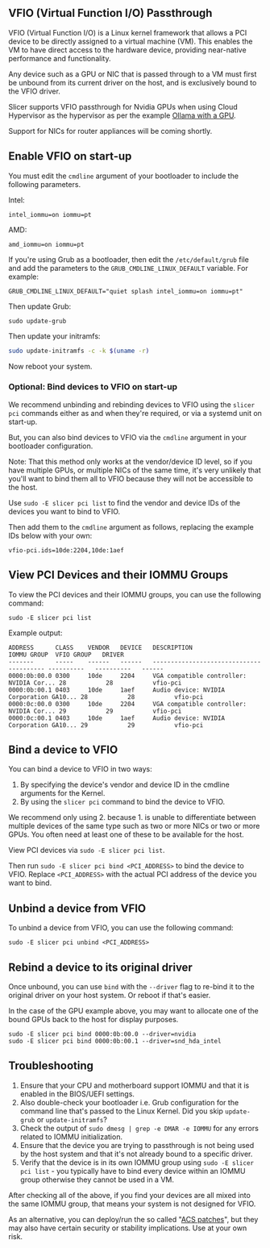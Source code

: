 ## VFIO (Virtual Function I/O) Passthrough

VFIO (Virtual Function I/O) is a Linux kernel framework that allows a PCI device to be directly assigned to a virtual machine (VM). This enables the VM to have direct access to the hardware device, providing near-native performance and functionality.

Any device such as a GPU or NIC that is passed through to a VM must first be unbound from its current driver on the host, and is exclusively bound to the VFIO driver.

Slicer supports VFIO passthrough for Nvidia GPUs when using Cloud Hypervisor as the hypervisor as per the example [Ollama with a GPU](/examples/gpu-ollama.md).

Support for NICs for router appliances will be coming shortly.

## Enable VFIO on start-up

You must edit the `cmdline` argument of your bootloader to include the following parameters.

Intel:

```
intel_iommu=on iommu=pt
```

AMD:

```
amd_iommu=on iommu=pt
```

If you're using Grub as a bootloader, then edit the `/etc/default/grub` file and add the parameters to the `GRUB_CMDLINE_LINUX_DEFAULT` variable. For example:

```
GRUB_CMDLINE_LINUX_DEFAULT="quiet splash intel_iommu=on iommu=pt"
``` 

Then update Grub:

```
sudo update-grub
```

Then update your initramfs:

```bash
sudo update-initramfs -c -k $(uname -r)
```

Now reboot your system.

### Optional: Bind devices to VFIO on start-up

We recommend unbinding and rebinding devices to VFIO using the `slicer pci` commands either as and when they're required, or via a systemd unit on start-up.

But, you can also bind devices to VFIO via the `cmdline` argument in your bootloader configuration.

Note: That this method only works at the vendor/device ID level, so if you have multiple GPUs, or multiple NICs of the same time, it's very unlikely that you'll want to bind them all to VFIO because they will not be accessible to the host.

Use `sudo -E slicer pci list` to find the vendor and device IDs of the devices you want to bind to VFIO.

Then add them to the `cmdline` argument as follows, replacing the example IDs below with your own:

```
vfio-pci.ids=10de:2204,10de:1aef
```

## View PCI Devices and their IOMMU Groups

To view the PCI devices and their IOMMU groups, you can use the following command:

```
sudo -E slicer pci list
```

Example output:

```
ADDRESS      CLASS    VENDOR   DEVICE   DESCRIPTION                              IOMMU GROUP  VFIO GROUP   DRIVER
-------      -----    ------   ------   ---------------------------------------- ----------   ----------   ------
0000:0b:00.0 0300     10de     2204     VGA compatible controller: NVIDIA Cor... 28           28           vfio-pci
0000:0b:00.1 0403     10de     1aef     Audio device: NVIDIA Corporation GA10... 28           28           vfio-pci
0000:0c:00.0 0300     10de     2204     VGA compatible controller: NVIDIA Cor... 29           29           vfio-pci
0000:0c:00.1 0403     10de     1aef     Audio device: NVIDIA Corporation GA10... 29           29           vfio-pci
```

## Bind a device to VFIO

You can bind a device to VFIO in two ways:

1. By specifying the device's vendor and device ID in the cmdline arguments for the Kernel.
2. By using the `slicer pci` command to bind the device to VFIO.

We recommend only using 2. because 1. is unable to differentiate between multiple devices of the same type such as two or more NICs or two or more GPUs. You often need at least one of these to be available for the host.

View PCI devices via `sudo -E slicer pci list`.

Then run `sudo -E slicer pci bind <PCI_ADDRESS>` to bind the device to VFIO. Replace `<PCI_ADDRESS>` with the actual PCI address of the device you want to bind.

## Unbind a device from VFIO

To unbind a device from VFIO, you can use the following command:

```
sudo -E slicer pci unbind <PCI_ADDRESS>
```

## Rebind a device to its original driver

Once unbound, you can use `bind` with the `--driver` flag to re-bind it to the original driver on your host system. Or reboot if that's easier.

In the case of the GPU example above, you may want to allocate one of the bound GPUs back to the host for display purposes.

```
sudo -E slicer pci bind 0000:0b:00.0 --driver=nvidia
sudo -E slicer pci bind 0000:0b:00.1 --driver=snd_hda_intel
```

## Troubleshooting

1. Ensure that your CPU and motherboard support IOMMU and that it is enabled in the BIOS/UEFI settings.
2. Also double-check your bootloader i.e. Grub configuration for the command line that's passed to the Linux Kernel. Did you skip `update-grub` or `update-initramfs`?
3. Check the output of `sudo dmesg | grep -e DMAR -e IOMMU` for any errors related to IOMMU initialization.
4. Ensure that the device you are trying to passthrough is not being used by the host system and that it's not already bound to a specific driver.
5. Verify that the device is in its own IOMMU group using `sudo -E slicer pci list` - you typically have to bind every device within an IOMMU group otherwise they cannot be used in a VM.

After checking all of the above, if you find your devices are all mixed into the same IOMMU group, that means your system is not designed for VFIO.

As an alternative, you can deploy/run the so called "[ACS patches](https://github.com/benbaker76/linux-acs-override)", but they may also have certain security or stability implications. Use at your own risk.

